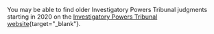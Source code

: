 You may be able to find older Investigatory Powers Tribunal judgments starting in 2020 on the [Investigatory Powers Tribunal website](https://investigatorypowerstribunal.org.uk){target="\_blank"}.
